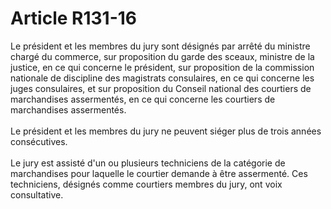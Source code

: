 # Article R131-16

Le président et les membres du jury sont désignés par arrêté du ministre chargé du commerce, sur proposition du garde des sceaux, ministre de la justice, en ce qui concerne le président, sur proposition de la commission nationale de discipline des magistrats consulaires, en ce qui concerne les juges consulaires, et sur proposition du Conseil national des courtiers de marchandises assermentés, en ce qui concerne les courtiers de marchandises assermentés. <br/><br/> Le président et les membres du jury ne peuvent siéger plus de trois années consécutives. <br/><br/> Le jury est assisté d'un ou plusieurs techniciens de la catégorie de marchandises pour laquelle le courtier demande à être assermenté. Ces techniciens, désignés comme courtiers membres du jury, ont voix consultative.